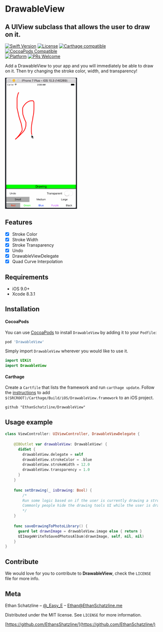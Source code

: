 # DrawableView
## A UIView subclass that allows the user to draw on it.

[![Swift Version][swift-image]][swift-url]
[![License][license-image]][license-url]
[![Carthage compatible](https://img.shields.io/badge/Carthage-compatible-4BC51D.svg?style=flat)](https://github.com/Carthage/Carthage)
[![CocoaPods Compatible](https://img.shields.io/cocoapods/v/DrawableView.svg)](https://img.shields.io/cocoapods/v/DrawableView.svg)  
[![Platform](https://img.shields.io/cocoapods/p/DrawableView.svg?style=flat)](http://cocoapods.org/pods/DrawableView)
[![PRs Welcome](https://img.shields.io/badge/PRs-welcome-brightgreen.svg?style=flat-square)](http://makeapullrequest.com)

Add a DrawableView to your app and you will immediately be able to draw on it. Then try changing the stroke color, width, and transparency!

<img src="drawing.gif" width="237" height="432">

## Features

- [x] Stroke Color
- [x] Stroke Width
- [x] Stroke Transparency
- [x] Undo
- [x] DrawableViewDelegate
- [x] Quad Curve Interpolation

## Requirements

- iOS 9.0+
- Xcode 8.3.1

## Installation

#### CocoaPods
You can use [CocoaPods](http://cocoapods.org/) to install `DrawableView` by adding it to your `Podfile`:

```ruby
pod 'DrawableView'
```

Simply import `DrawableView` wherever you would like to use it.

``` swift
import UIKit
import DrawableView
```
#### Carthage
Create a `Cartfile` that lists the framework and run `carthage update`. Follow the [instructions](https://github.com/Carthage/Carthage#if-youre-building-for-ios) to add `$(SRCROOT)/Carthage/Build/iOS/DrawableView.framework` to an iOS project.

```
github "EthanSchatzline/DrawableView"
```

## Usage example

```swift
class ViewController: UIViewController, DrawableViewDelegate {

    @IBOutlet var drawableView: DrawableView! {
      didSet {
        drawableView.delegate = self
        drawableView.strokeColor = .blue
        drawableView.strokeWidth = 12.0
        drawableView.transparency = 1.0
      }
    }

    func setDrawing(_ isDrawing: Bool) {
        /*
        Run some logic based on if the user is currently drawing a stroke or not.
        Commonly people hide the drawing tools UI while the user is drawing and fade it back in once they stop.
        */
    }

    func saveDrawingToPhotoLibrary() {
      guard let drawnImage = drawableView.image else { return }
      UIImageWriteToSavedPhotosAlbum(drawnImage, self, nil, nil)
    }
}
```

## Contribute

We would love for you to contribute to **DrawableView**, check the ``LICENSE`` file for more info.

## Meta

Ethan Schatzline – [@_Easy_E](https://twitter.com/_easy_e) – Ethan@EthanSchatzline.me

Distributed under the MIT license. See ``LICENSE`` for more information.

[https://github.com/EthansShatzline/](https://github.com/EthanSchatzline/)

[swift-image]:https://img.shields.io/badge/swift-4-orange.svg
[swift-url]: https://swift.org/
[license-image]: https://img.shields.io/badge/License-MIT-blue.svg
[license-url]: LICENSE
[travis-image]: https://img.shields.io/travis/dbader/node-datadog-metrics/master.svg?style=flat-square
[travis-url]: https://travis-ci.org/dbader/node-datadog-metrics
[codebeat-image]: https://codebeat.co/badges/c19b47ea-2f9d-45df-8458-b2d952fe9dad
[codebeat-url]: https://codebeat.co/projects/github-com-vsouza-awesomeios-com
